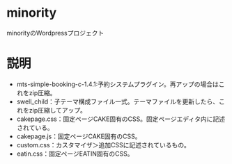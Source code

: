 # minority
minorityのWordpressプロジェクト

# 説明
- mts-simple-booking-c-1.4.1:予約システムプラグイン。再アップの場合はこれをzip圧縮。
- swell_child：子テーマ構成ファイル一式。テーマファイルを更新したら、これをzip圧縮してアップ。
- cakepage.css：固定ページCAKE固有のCSS。固定ページエディタ内に記述されている。
- cakepage.js：固定ページCAKE固有のCSS。
- custom.css：カスタマイザ＞追加CSSに記述されているもの。
- eatin.css：固定ページEATIN固有のCSS。
